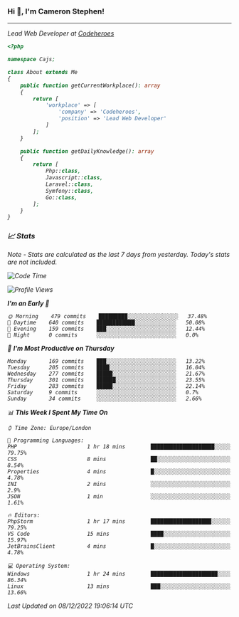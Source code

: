 ### Hi 👋, I'm Cameron Stephen!
<hr>
<p><em>Lead Web Developer at <a href="https://codeheroes.co.uk">Codeheroes</a></p>


```php
<?php

namespace Cajs;

class About extends Me
{
    public function getCurrentWorkplace(): array
    {
        return [
            'workplace' => [
                'company' => 'Codeheroes',
                'position' => 'Lead Web Developer'
            ]
        ];
    }

    public function getDailyKnowledge(): array
    {
        return [
            Php::class,
            Javascript::class,
            Laravel::class,
            Symfony::class,
            Go::class,
        ];
    }
}
```

### 📈 Stats
<p><em>Note - Stats are calculated as the last 7 days from yesterday. Today's stats are not included.</em></p>


<!--START_SECTION:waka-->
![Code Time](http://img.shields.io/badge/Code%20Time-3%2C229%20hrs%2059%20mins-blue)

![Profile Views](http://img.shields.io/badge/Profile%20Views-2-blue)

**I'm an Early 🐤** 

```text
🌞 Morning    479 commits    █████████░░░░░░░░░░░░░░░░   37.48% 
🌆 Daytime    640 commits    ████████████░░░░░░░░░░░░░   50.08% 
🌃 Evening    159 commits    ███░░░░░░░░░░░░░░░░░░░░░░   12.44% 
🌙 Night      0 commits      ░░░░░░░░░░░░░░░░░░░░░░░░░   0.0%

```
📅 **I'm Most Productive on Thursday** 

```text
Monday       169 commits    ███░░░░░░░░░░░░░░░░░░░░░░   13.22% 
Tuesday      205 commits    ████░░░░░░░░░░░░░░░░░░░░░   16.04% 
Wednesday    277 commits    █████░░░░░░░░░░░░░░░░░░░░   21.67% 
Thursday     301 commits    ██████░░░░░░░░░░░░░░░░░░░   23.55% 
Friday       283 commits    █████░░░░░░░░░░░░░░░░░░░░   22.14% 
Saturday     9 commits      ░░░░░░░░░░░░░░░░░░░░░░░░░   0.7% 
Sunday       34 commits     ░░░░░░░░░░░░░░░░░░░░░░░░░   2.66%

```


📊 **This Week I Spent My Time On** 

```text
⌚︎ Time Zone: Europe/London

💬 Programming Languages: 
PHP                      1 hr 18 mins        ████████████████████░░░░░   79.75% 
CSS                      8 mins              ██░░░░░░░░░░░░░░░░░░░░░░░   8.54% 
Properties               4 mins              █░░░░░░░░░░░░░░░░░░░░░░░░   4.78% 
INI                      2 mins              ░░░░░░░░░░░░░░░░░░░░░░░░░   2.9% 
JSON                     1 min               ░░░░░░░░░░░░░░░░░░░░░░░░░   1.61%

🔥 Editors: 
PhpStorm                 1 hr 17 mins        ███████████████████░░░░░░   79.25% 
VS Code                  15 mins             ████░░░░░░░░░░░░░░░░░░░░░   15.97% 
JetBrainsClient          4 mins              █░░░░░░░░░░░░░░░░░░░░░░░░   4.78%

💻 Operating System: 
Windows                  1 hr 24 mins        █████████████████████░░░░   86.34% 
Linux                    13 mins             ███░░░░░░░░░░░░░░░░░░░░░░   13.66%

```


 Last Updated on 08/12/2022 19:06:14 UTC
<!--END_SECTION:waka-->
